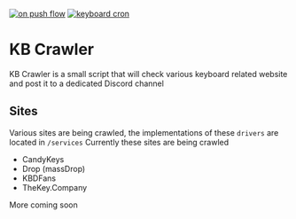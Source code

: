[![on push flow](https://github.com/valpinkman/kb-crawler/actions/workflows/push-flow.yml/badge.svg?branch=main)](https://github.com/valpinkman/kb-crawler/actions/workflows/push-flow.yml)
[![keyboard cron](https://github.com/valpinkman/kb-crawler/actions/workflows/cron.yml/badge.svg)](https://github.com/valpinkman/kb-crawler/actions/workflows/cron.yml)

# KB Crawler

KB Crawler is a small script that will check various keyboard related website and post it to a dedicated Discord channel

## Sites

Various sites are being crawled, the implementations of these `drivers` are located in `/services`
Currently these sites are being crawled

- CandyKeys
- Drop (massDrop)
- KBDFans
- TheKey.Company

More coming soon

